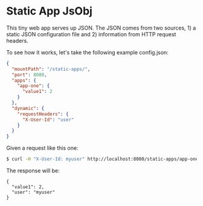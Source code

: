 # Static App JsObj

This tiny web app serves up JSON. The JSON comes from two sources, 1) a static
JSON configuration file and 2) information from HTTP request headers.

To see how it works, let's take the following example config.json:
```json
{
  "mountPath": "/static-apps/",
  "port": 8080,
  "apps": {
    "app-one": {
      "value1": 2
    }
  },
  "dynamic": {
    "requestHeaders": {
      "X-User-Id": "user"
    }
  }
}
```

Given a request like this one:
```bash
$ curl -H "X-User-Id: myuser" http://localhost:8080/static-apps/app-one
```

The response will be:
```
{
  "value1": 2,
  "user": "myuser"
}
```
